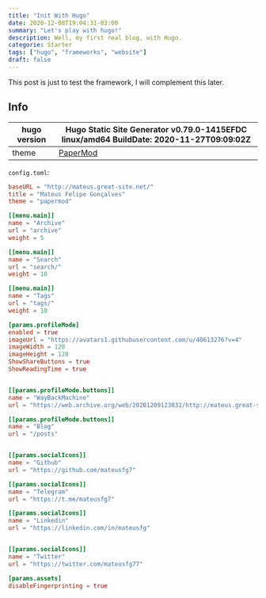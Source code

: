 ```yaml
---
title: "Init With Hugo"
date: 2020-12-08T19:04:31-03:00
summary: "Let's play with hugo!"
description: Well, my first real blog, with Hugo.
categorie: Starter
tags: ["hugo", "frameworks", "website"]
draft: false
---
```


This post is just to test the framework, I will complement this later.

## Info

| hugo version | Hugo Static Site Generator v0.79.0-1415EFDC linux/amd64 BuildDate: 2020-11-27T09:09:02Z  |
|--|--|
| theme | [PaperMod](https://github.com/adityatelange/hugo-PaperMod/) |

`config.toml`:
```toml
baseURL = "http://mateus.great-site.net/"
title = "Mateus Felipe Gonçalves"
theme = "papermod"

[[menu.main]]
name = "Archive"
url = "archive"
weight = 5

[[menu.main]]
name = "Search"
url = "search/"
weight = 10

[[menu.main]]
name = "Tags"
url = "tags/"
weight = 10

[params.profileMode]
enabled = true
imageUrl = "https://avatars1.githubusercontent.com/u/40613276?v=4"
imageWidth = 120
imageHeight = 120
ShowShareButtons = true
ShowReadingTime = true


[[params.profileMode.buttons]]
name = "WayBackMachine"
url = "https://web.archive.org/web/20201209123032/http://mateus.great-site.net/?i=1"

[[params.profileMode.buttons]]
name = "Blog"
url = "/posts"


[[params.socialIcons]]
name = "Github"
url = "https://github.com/mateusfg7"

[[params.socialIcons]]
name = "Telegram"
url = "https://t.me/mateusfg7"

[[params.socialIcons]]
name = "Linkedin"
url = "https://linkedin.com/in/mateusfg"


[[params.socialIcons]]
name = "Twitter"
url = "https://twitter.com/mateusfg77"

[params.assets]
disableFingerprinting = true
```
